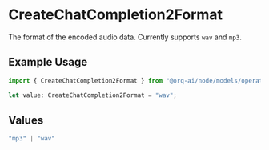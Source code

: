 # CreateChatCompletion2Format

The format of the encoded audio data. Currently supports `wav` and `mp3`.

## Example Usage

```typescript
import { CreateChatCompletion2Format } from "@orq-ai/node/models/operations";

let value: CreateChatCompletion2Format = "wav";
```

## Values

```typescript
"mp3" | "wav"
```